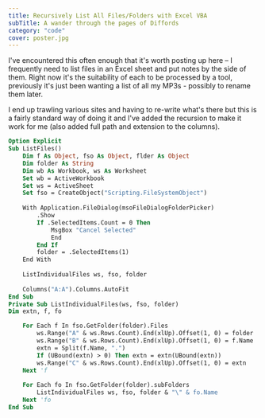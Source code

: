 ```yaml
---
title: Recursively List All Files/Folders with Excel VBA
subTitle: A wander through the pages of Diffords
category: "code"
cover: poster.jpg
---
```


I've encountered this often enough that it's worth posting up here &#8211; I frequently need to list files in an Excel sheet and put notes by the side of them. Right now it's the suitability of each to be processed by a tool, previously it's just been wanting a list of all my MP3s - possibly to rename them later.

I end up trawling various sites and having to re-write what's there but this is a fairly standard way of doing it and I've added the recursion to make it work for me (also added full path and extension to the columns).

```vb
Option Explicit
Sub ListFiles()
    Dim f As Object, fso As Object, flder As Object
    Dim folder As String
    Dim wb As Workbook, ws As Worksheet
    Set wb = ActiveWorkbook
    Set ws = ActiveSheet
    Set fso = CreateObject("Scripting.FileSystemObject")
    
    With Application.FileDialog(msoFileDialogFolderPicker)
        .Show
        If .SelectedItems.Count = 0 Then
            MsgBox "Cancel Selected"
            End
        End If
        folder = .SelectedItems(1)
    End With
    
    ListIndividualFiles ws, fso, folder
    
    Columns("A:A").Columns.AutoFit
End Sub
Private Sub ListIndividualFiles(ws, fso, folder)
Dim extn, f, fo

    For Each f In fso.GetFolder(folder).Files
        ws.Range("A" & ws.Rows.Count).End(xlUp).Offset(1, 0) = folder
        ws.Range("B" & ws.Rows.Count).End(xlUp).Offset(1, 0) = f.Name
        extn = Split(f.Name, ".")
        If (UBound(extn) > 0) Then extn = extn(UBound(extn))
        ws.Range("C" & ws.Rows.Count).End(xlUp).Offset(1, 0) = extn
    Next 'f
    
    For Each fo In fso.GetFolder(folder).subFolders
        ListIndividualFiles ws, fso, folder & "\" & fo.Name
    Next 'fo
End Sub
```
